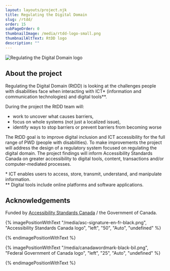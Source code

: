 ```yaml
---
layout: layouts/project.njk
title: Regulating the Digital Domain
slug: /rtdd/
order: 15
subPageOrder: 0
thumbnailImage: /media/rtdd-logo-small.png
thumbnailAltText: RtDD logo
description: ""
---
```

![Regulating the Digital Domain logo](/media/rtdd-logo-small.png)

## A﻿bout the project

Regulating the Digital Domain (RtDD) is looking at the challenges people with disabilities face when interacting with ICT\* (information and communication technologies) and digital tools\**. 

During the project the RtDD team will:

* work to uncover what causes barriers, 
* focus on whole systems (not just a localized issue), 
* identify ways to stop barriers or prevent barriers from becoming worse 

The RtDD goal is to improve digital inclusion and ICT accessibility for the full range of PWD (people with disabilities). To make improvements the project will address the design of a regulatory system focused on regulating the digital domain. The project findings will inform Accessibility Standards Canada on greater accessibility to digital tools, content, transactions and/or computer-mediated processes.

\* ICT enables users to access, store, transmit, understand, and manipulate information. \
\*\* Digital tools include online platforms and software applications.

## Acknowledgements

Funded by [Accessibility Standards Canada](https://accessible.canada.ca/)  / the Government of Canada.

{% imagePositionWithText "/media/asc-signature-en-fr-black.png", "Accessibility Standards Canada logo", "left", "50", "Auto", "undefined" %}





{% endimagePositionWithText %}

{% imagePositionWithText "/media/canadawordmark-black-bil.png", "Federal Government of Canada logo", "left", "25", "Auto", "undefined" %}





{% endimagePositionWithText %}